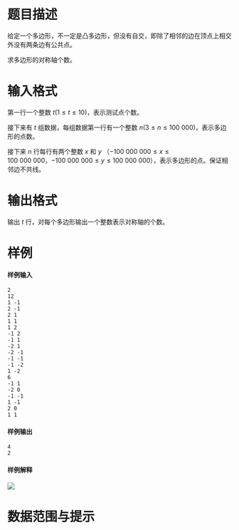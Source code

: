 
# 题目描述

给定一个多边形，不一定是凸多边形，但没有自交，即除了相邻的边在顶点上相交外没有两条边有公共点。

求多边形的对称轴个数。

# 输入格式

第一行一个整数 $t (1 \le t \le 10)$，表示测试点个数。

接下来有 $t$ 组数据，每组数据第一行有一个整数 $n (3 \le n \le 100\ 000)$，表示多边形的点数。

接下来 $n$ 行每行有两个整数 $x$ 和 $y$ （$-100\ 000\ 000 \le x \le 100\ 000\ 000$，$-100\ 000\ 000 \le y \le 100\ 000\ 000$），表示多边形的点。保证相邻边不共线。

# 输出格式

输出 $t$ 行，对每个多边形输出一个整数表示对称轴的个数。

# 样例

#### 样例输入
```plain
2
12
1 -1
2 -1
2 1
1 1
1 2
-1 2
-1 1
-2 1
-2 -1
-1 -1
-1 -2
1 -2
6
-1 1
-2 0
-1 -1
1 -1
2 0
1 1
```

#### 样例输出
```plain
4
2
```

#### 样例解释
![](/source/loj/2651/img/aHR0cHM6Ly9zemtvcHVsLmVkdS5wbC9wcm9ibGVtc2V0L3Byb2JsZW0vRVRBcm9ydnFRVnFSVUpSYTRreDAyZjhEL3NpdGUvaW1hZ2VzL09JMTQvb3NpaW1nLnBuZw==.png)

# 数据范围与提示



